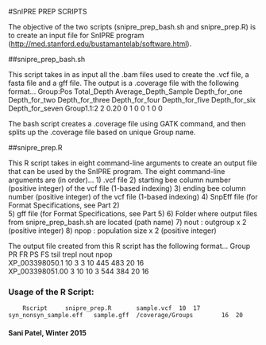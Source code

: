 #SnIPRE PREP SCRIPTS

The objective of the two scripts (snipre_prep_bash.sh and snipre_prep.R) is to create an input file for SnIPRE program (http://med.stanford.edu/bustamantelab/software.html).

##snipre_prep_bash.sh

This script takes in as input all the .bam files used to create the .vcf file, a fasta file and a gff file. The output is a .coverage file with the
following format... 
	Group:Pos			Total_Depth	Average_Depth_Sample	Depth_for_one	Depth_for_two	Depth_for_three	Depth_for_four	Depth_for_five	Depth_for_six	Depth_for_seven
	Group1.1:2	    	2       	0.20    				0       		1       		0       		0       		1       		0       		0

The bash script creates a .coverage file using GATK command, and then splits up the .coverage file based on unique Group name. 



##snipre_prep.R

This R script takes in eight command-line arguments to create an output file that can be used by the SnIPRE program. The eight command-line arguments
are (in order)...
	1) .vcf file
	2) starting bee column number (positive integer) of the vcf file (1-based indexing)
	3) ending bee column number (positive integer) of the vcf file (1-based indexing)
	4) SnpEff file (for Format Specifications, see Part 2)	
	5) gff file (for Format Specifications, see Part 5)
	6) Folder where output files from snipre_prep_bash.sh are located (path name)
	7) nout : outgroup x 2 (positive integer)
	8) npop : population size x 2 (positive integer)
	
The output file created from this R script has the following format...
	Group					PR		FR		PS		FS		tsil	trepl		nout	npop		
	XP_003398050.1			10		3		3 		10 		445		483			20		16	
	XP_003398051.00			3		10		10		3 		544		384			20		16
	
### Usage of the R Script:
		Rscript		snipre_prep.R		sample.vcf	10	17	syn_nonsyn_sample.eff	sample.gff	/coverage/Groups		16	20

		
		
#### Sani Patel, Winter 2015
